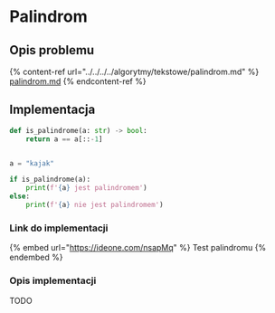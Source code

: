 # Palindrom

## Opis problemu

{% content-ref url="../../../../algorytmy/tekstowe/palindrom.md" %}
[palindrom.md](../../../../algorytmy/tekstowe/palindrom.md)
{% endcontent-ref %}

## Implementacja

```python
def is_palindrome(a: str) -> bool:
    return a == a[::-1]


a = "kajak"

if is_palindrome(a):
    print(f'{a} jest palindromem')
else:
    print(f'{a} nie jest palindromem')
```

### Link do implementacji

{% embed url="https://ideone.com/nsapMq" %}
Test palindromu
{% endembed %}

### Opis implementacji

TODO
